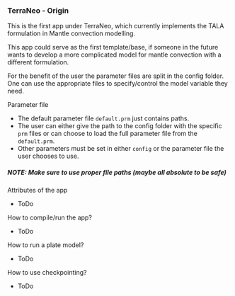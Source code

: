 ### TerraNeo - Origin

This is the first app under TerraNeo, which currently implements the TALA formulation in Mantle convection modelling.

This app could serve as the first template/base, if someone in the future wants to develop a more complicated model for mantle convection with a different formulation.

For the benefit of the user the parameter files are split in the config folder. One can use the appropriate files to specify/control the model variable they need.

Parameter file
- The default parameter file `default.prm` just contains paths.
- The user can either give the path to the config folder with the specific `prm` files or can choose to load the full parameter file from the `default.prm`.
- Other parameters must be set in either `config` or the parameter file the user chooses to use.

##### NOTE: Make sure to use proper file paths (maybe all absolute to be safe)

Attributes of the app
- ToDo

How to compile/run the app?
- ToDo

How to run a plate model?
- ToDo

How to use checkpointing?
- ToDo
